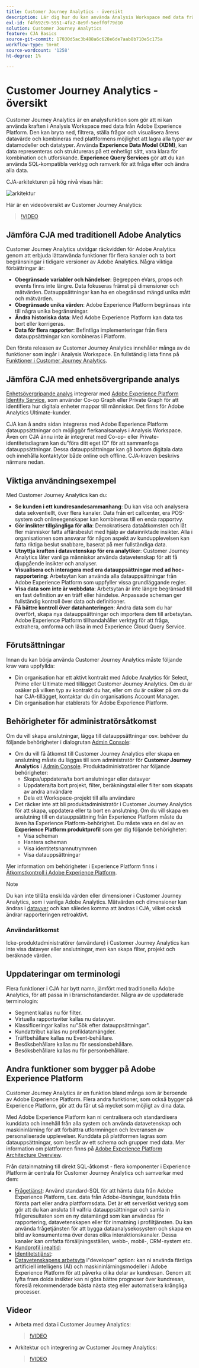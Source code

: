 ```yaml
---
title: Customer Journey Analytics - översikt
description: Lär dig hur du kan använda Analysis Workspace med data från Experience Platform i Customer Journey Analytics.
exl-id: f4f692c9-5951-4fa2-8e9f-5eeff0f79d10
solution: Customer Journey Analytics
feature: CJA Basics
source-git-commit: 17030d5ac3b488a6c628e6de7aab8b710e5c175a
workflow-type: tm+mt
source-wordcount: '1258'
ht-degree: 1%

---
```


# Customer Journey Analytics - översikt

Customer Journey Analytics är en analysfunktion som gör att ni kan använda kraften i Analysis Workspace med data från Adobe Experience Platform. Den kan bryta ned, filtrera, ställa frågor och visualisera årens datavärde och kombineras med plattformens möjlighet att lagra alla typer av datamodeller och datatyper. Använda **Experience Data Model (XDM)**, kan data representeras och struktureras på ett enhetligt sätt, vara klara för kombination och utforskande. **Experience Query Services** gör att du kan använda SQL-kompatibla verktyg och ramverk för att fråga efter och ändra alla data.

CJA-arkitekturen på hög nivå visas här:

![arkitektur](assets/cja-architecture.png)

Här är en videoöversikt av Customer Journey Analytics:

>[!VIDEO](https://video.tv.adobe.com/v/30090/?quality=12)

## Jämföra CJA med traditionell Adobe Analytics

Customer Journey Analytics utvidgar räckvidden för Adobe Analytics genom att erbjuda lättanvända funktioner för flera kanaler och ta bort begränsningar i tidigare versioner av Adobe Analytics. Några viktiga förbättringar är:

* **Obegränsade variabler och händelser**: Begreppen eVars, props och events finns inte längre. Data fokuseras främst på dimensioner och mätvärden. Datauppsättningar kan ha en obegränsad mängd unika mått och mätvärden.
* **Obegränsade unika värden**: Adobe Experience Platform begränsas inte till några unika begränsningar.
* **Ändra historiska data**: Med Adobe Experience Platform kan data tas bort eller korrigeras.
* **Data för flera rapporter**: Befintliga implementeringar från flera datauppsättningar kan kombineras i Platform.

Den första releasen av Customer Journey Analytics innehåller många av de funktioner som ingår i Analysis Workspace. En fullständig lista finns på [Funktioner i Customer Journey Analytics](cja-aa.md).

## Jämföra CJA med enhetsövergripande analys

[Enhetsövergripande analys](https://experienceleague.adobe.com/docs/analytics/components/cda/overview.html) integrerar med [Adobe Experience Platform Identity Service](https://experienceleague.adobe.com/docs/experience-platform/identity/home.html?lang=sv), som använder Co-op Graph eller Private Graph för att identifiera hur digitala enheter mappar till människor. Det finns för Adobe Analytics Ultimate-kunder.

CJA kan å andra sidan integreras med Adobe Experience Platform datauppsättningar och möjliggör flerkanalsanalys i Analysis Workspace. Även om CJA ännu inte är integrerat med Co-op- eller Private-identitetsdiagram kan du&quot;föra ditt eget ID&quot; för att sammanfoga datauppsättningar. Dessa datauppsättningar kan gå bortom digitala data och innehålla kontaktytor både online och offline. CJA-kraven beskrivs närmare nedan.

## Viktiga användningsexempel

Med Customer Journey Analytics kan du:

* **Se kunden i ett kundresandesammanhang**: Du kan visa och analysera data sekventiellt, över flera kanaler. Data från ert callcenter, era POS-system och onlineegenskaper kan kombineras till en enda rapportvy.
* **Gör insikter tillgängliga för alla**: Demokratisera dataåtkomsten och låt fler människor fatta affärsbeslut med hjälp av datainriktade insikter. Alla i organisationen som ansvarar för någon aspekt av kundupplevelsen kan fatta riktiga beslut snabbare, baserat på mer fullständiga data.
* **Utnyttja kraften i datavetenskap för era analytiker**: Customer Journey Analytics låter vanliga människor använda datavetenskap för att få djupgående insikter och analyser.
* **Visualisera och interagera med era datauppsättningar med ad hoc-rapportering**: Arbetsytan kan använda alla datauppsättningar från Adobe Experience Platform som uppfyller vissa grundläggande regler.
* **Visa data som inte är webbdata**: Arbetsytan är inte längre begränsad till en fast definition av en träff eller händelse. Anpassade scheman ger fullständig kontroll över data och definitioner.
* **Få bättre kontroll över datahanteringen**: Ändra data som du har överfört, skapa nya datauppsättningar och importera dem till arbetsytan. Adobe Experience Platform tillhandahåller verktyg för att fråga, extrahera, omforma och läsa in med Experience Cloud Query Service.

## Förutsättningar

Innan du kan börja använda Customer Journey Analytics måste följande krav vara uppfyllda:

* Din organisation har ett aktivt kontrakt med Adobe Analytics för Select, Prime eller Ultimate med tillägget Customer Journey Analytics. Om du är osäker på vilken typ av kontrakt du har, eller om du är osäker på om du har CJA-tillägget, kontaktar du din organisations Account Manager.
* Din organisation har etablerats för Adobe Experience Platform.

## Behörigheter för administratörsåtkomst

Om du vill skapa anslutningar, lägga till datauppsättningar osv. behöver du följande behörigheter i dialogrutan [Admin Console](https://adminconsole.adobe.com/enterprise/):

* Om du vill få åtkomst till Customer Journey Analytics eller skapa en anslutning måste du läggas till som administratör för **Customer Journey Analytics** i [Admin Console](https://adminconsole.adobe.com/enterprise/). Produktadministratörer har följande behörigheter:
   * Skapa/uppdatera/ta bort anslutningar eller datavyer
   * Uppdatera/ta bort projekt, filter, beräkningstal eller filter som skapats av andra användare
   * Dela ett Workspace-projekt till alla användare
* Det räcker inte att bli produktadministratör i Customer Journey Analytics för att skapa, uppdatera eller ta bort en anslutning. Om du vill skapa en anslutning till en datauppsättning från Experience Platform måste du även ha Experience Platform-behörighet. Du måste vara en del av en **Experience Platform produktprofil** som ger dig följande behörigheter:
   * Visa scheman
   * Hantera scheman
   * Visa identitetsnamnutrymmen
   * Visa datauppsättningar

Mer information om behörigheter i Experience Platform finns i [Åtkomstkontroll i Adobe Experience Platform](https://experienceleague.adobe.com/docs/experience-platform/access-control/home.html).

>[!NOTE]
>
>Du kan inte tillåta enskilda värden eller dimensioner i Customer Journey Analytics, som i vanliga Adobe Analytics. Mätvärden och dimensioner kan ändras i [datavyer](/help/data-views/data-views.md) och kan således komma att ändras i CJA, vilket också ändrar rapporteringen retroaktivt.

### Användaråtkomst

Icke-produktadministratörer (användare) i Customer Journey Analytics kan inte visa datavyer eller anslutningar, men kan skapa filter, projekt och beräknade värden.

## Uppdateringar om terminologi

Flera funktioner i CJA har bytt namn, jämfört med traditionella Adobe Analytics, för att passa in i branschstandarder. Några av de uppdaterade terminologin:

* Segment kallas nu för filter.
* Virtuella rapportsviter kallas nu datavyer.
* Klassificeringar kallas nu&quot;Sök efter datauppsättningar&quot;.
* Kundattribut kallas nu profildatamängder.
* Träffbehållare kallas nu Event-behållare.
* Besöksbehållare kallas nu för sessionsbehållare.
* Besöksbehållare kallas nu för personbehållare.

## Andra funktioner som bygger på Adobe Experience Platform

Customer Journey Analytics är en funktion bland många som är beroende av Adobe Experience Platform. Flera andra funktioner, som också bygger på Experience Platform, gör att du får ut så mycket som möjligt av dina data.

Med Adobe Experience Platform kan ni centralisera och standardisera kunddata och innehåll från alla system och använda datavetenskap och maskininlärning för att förbättra utformningen och leveransen av personaliserade upplevelser. Kunddata på plattformen lagras som datauppsättningar, som består av ett schema och grupper med data. Mer information om plattformen finns på [Adobe Experience Platform Architecture Overview](https://experienceleague.adobe.com/docs/platform-learn/tutorials/intro-to-platform/basic-architecture.html).

Från datainmatning till direkt SQL-åtkomst - flera komponenter i Experience Platform är centrala för Customer Journey Analytics och samverkar med dem:

* [Frågetjänst](https://experienceleague.adobe.com/docs/experience-platform/query/home.html): Använd standard-SQL för att hämta data från Adobe Experience Platform, t.ex. data från Adobe-lösningar, kunddata från första part eller andra plattformsdata. Det är ett serverlöst verktyg som gör att du kan ansluta till valfria datauppsättningar och samla in frågeresultaten som en ny datamängd som kan användas för rapportering, datavetenskapen eller för inmatning i profiltjänsten. Du kan använda frågetjänsten för att bygga dataanalysekosystem och skapa en bild av konsumenterna över deras olika interaktionskanaler. Dessa kanaler kan omfatta försäljningsställen, webb-, mobil-, CRM-system etc.
* [Kundprofil i realtid](https://experienceleague.adobe.com/docs/experience-platform/profile/home.html):
* [Identitetstjänst](https://experienceleague.adobe.com/docs/experience-platform/identity/home.html):
* [Datavetenskapens arbetsyta](https://experienceleague.adobe.com/docs/experience-platform/data-science-workspace/home.html) i&quot;developer&quot; option: kan ni använda färdiga artificiell intelligens (AI) och maskininlärningsmodeller i Adobe Experience Platform för att påverka olika delar av kundresan. Genom att lyfta fram dolda insikter kan ni göra bättre prognoser över kundresan, föreslå rekommenderade bästa nästa steg eller automatisera krångliga processer.

## Videor

* Arbeta med data i Customer Journey Analytics:

   >[!VIDEO](https://video.tv.adobe.com/v/32112/?quality=12)

* Arkitektur och integrering av Customer Journey Analytics:

   >[!VIDEO](https://video.tv.adobe.com/v/32483/?quality=12)

